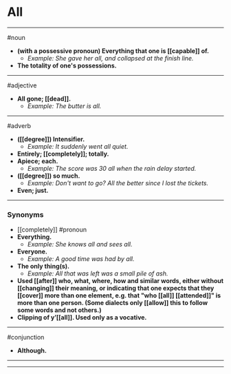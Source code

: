 # All
---
#noun
- **(with a possessive pronoun) Everything that one is [[capable]] of.**
	- _Example: She gave her all, and collapsed at the finish line._
- **The totality of one's possessions.**
---
#adjective
- **All gone; [[dead]].**
	- _Example: The butter is all._
---
#adverb
- **([[degree]]) Intensifier.**
	- _Example: It suddenly went all quiet._
- **Entirely; [[completely]]; totally.**
- **Apiece; each.**
	- _Example: The score was 30 all when the rain delay started._
- **([[degree]]) so much.**
	- _Example: Don't want to go? All the better since I lost the tickets._
- **Even; just.**
---
### Synonyms
- [[completely]]
#pronoun
- **Everything.**
	- _Example: She knows all and sees all._
- **Everyone.**
	- _Example: A good time was had by all._
- **The only thing(s).**
	- _Example: All that was left was a small pile of ash._
- **Used [[after]] who, what, where, how and similar words, either without [[changing]] their meaning, or indicating that one expects that they [[cover]] more than one element, e.g. that "who [[all]] [[attended]]" is more than one person. (Some dialects only [[allow]] this to follow some words and not others.)**
- **Clipping of y’[[all]]. Used only as a vocative.**
---
#conjunction
- **Although.**
---
---
